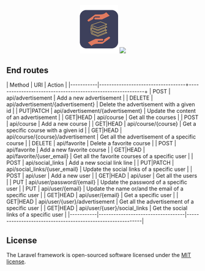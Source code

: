 <p align="center"><a href="https://github.com/vaklein/StudHelp-Android" target="_blank"><img src="https://raw.githubusercontent.com/vaklein/StudHelp-Android/main/LogoStudHelp.png?token=AKTQAWOVG4G55RP3QYG5XOLAOV2RC" width="100"></a>
<a href="https://laravel.com" target="_blank"><img src="https://raw.githubusercontent.com/laravel/art/master/logo-lockup/5%20SVG/2%20CMYK/1%20Full%20Color/laravel-logolockup-cmyk-red.svg" width="400"></a>
</p>


## End routes

| Method    | URI                               | Action                                                     |
|-----------|-----------------------------------+------------------------------------------------------------+
| POST      | api/advertisement                 | Add a new advertisement                                    |
| DELETE    | api/advertisement/{advertisement} | Delete the advertisement with a given id                   |
| PUT|PATCH | api/advertisement/{advertisement} | Update the content of an advertisement                     |
| GET|HEAD  | api/course                        | Get all the courses                                        |
| POST      | api/course                        | Add a new course                                           |
| GET|HEAD  | api/course/{course}               | Get a specific course with a given id                      |
| GET|HEAD  | api/course/{course}/advertisement | Get all the advertisement of a specific course             |
| DELETE    | api/favorite                      | Delete a favorite course                                   |
| POST      | api/favorite                      | Add a new favorite course                                  |
| GET|HEAD  | api/favorite/{user_email}         | Get all the favorite courses of a specific user            |
| POST      | api/social_links                  | Add a new social link line                                 |
| PUT|PATCH | api/social_links/{user_email}     | Update the social links of a specific user                 |
| POST      | api/user                          | Add a new user                                             |
| GET|HEAD  | api/user                          | Get all the users                                          |
| PUT       | api/user/password/{email}         | Update the password of a specific user                     |
| PUT       | api/user/{email}                  | Update the name or/and the email of a specific user        |
| GET|HEAD  | api/user/{email}                  | Get a specific user                                        |
| GET|HEAD  | api/user/{user}/advertisement     | Get all the advertisement of a specific user               |
| GET|HEAD  | api/user/{user}/social_links      | Get the social links of a specific user                    |
|-----------|-----------------------------------|------------------------------------------------------------|
## License

The Laravel framework is open-sourced software licensed under the [MIT license](https://opensource.org/licenses/MIT).
